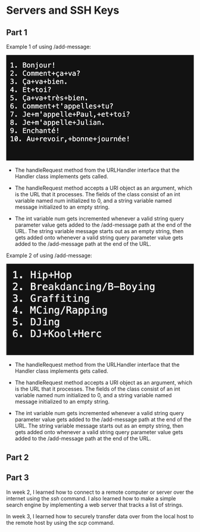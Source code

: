 # Servers and SSH Keys

## Part 1 

Example 1 of using /add-message: 

![Image](%3Aadd-message%20Example%201.png)

- The handleRequest method from the URLHandler interface that
  the Handler class implements gets called. 

- The handleRequest method accepts a URI object as an argument,
  which is the URL that it processes. The fields of the class consist
  of an int variable named num initialized to 0, and a string variable
  named message initialized to an empty string.  

- The int variable num gets incremented whenever a valid string query
  parameter value gets added to the /add-message path at the end of the URL.
  The string variable message starts out as an empty string, then gets
  added onto whenever a valid string query parameter value gets added to
  the /add-message path at the end of the URL.
  

Example 2 of using /add-message: 

![Image](%3Aadd-message%20Example%202.png)

- The handleRequest method from the URLHandler interface that
  the Handler class implements gets called.

- The handleRequest method accepts a URI object as an argument,
  which is the URL that it processes. The fields of the class consist
  of an int variable named num initialized to 0, and a string variable
  named message initialized to an empty string.

- The int variable num gets incremented whenever a valid string query
  parameter value gets added to the /add-message path at the end of the URL.
  The string variable message starts out as an empty string, then gets
  added onto whenever a valid string query parameter value gets added to
  the /add-message path at the end of the URL.


## Part 2


## Part 3

In week 2, I learned how to connect to a remote computer or server over the internet
using the *ssh* command. I also learned how to make a simple search engine by 
implementing a web server that tracks a list of strings. 

In week 3, I learned how to securely transfer data over from the local host 
to the remote host by using the *scp* command. 
